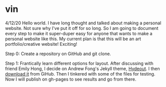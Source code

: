 # vin

4/12/20
Hello world. I have long thought and talked about making a personal website. Not sure why I've put it off for so long. So I am going to document every step to make it super-duper easy for anyone that wants to make a personal website like this. My current plan is that this will be an art portfolio/creative website! Exciting!

Step 0:
Create a repository on GitHub and git clone.

Step 1:
Frantically learn different options for layout. After discussing with friend Emily Hong, I decide on Andrew Fong's Jekyll theme, [Hydeout](https://fongandrew.github.io/hydeout/about). I then [download it](https://github.com/fongandrew/hydeout) from GiHub. Then I tinkered with some of the files for testing. Now I will publish on gh-pages to see results and go from there. 
